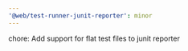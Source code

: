 ```yaml
---
'@web/test-runner-junit-reporter': minor
---
```


chore: Add support for flat test files to junit reporter
